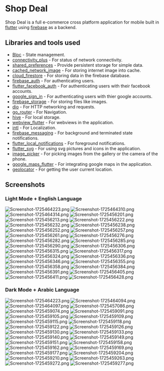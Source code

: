 # Shop Deal

Shop Deal is a full e-commerce cross platform application for mobile built in [flutter](https://flutter.dev/) using [firebase](https://firebase.google.com) as a backend.

## Libraries and tools used
- [Bloc](https://pub.dev/packages/bloc) - State management.
- [connectivity_plus](https://pub.dev/packages/connectivity_plus) - For status of network connectivity.
- [shared_preferences](https://pub.dev/packages/shared_preferences) - Provide persistent storage for simple data.
- [cached_network_image](https://pub.dev/packages/cached_network_image) - For storing internet image into cache.
- [cloud_firestore](https://pub.dev/packages/cloud_firestore) - For storing data in the firebase database.
- [firebase_auth](https://pub.dev/packages/firebase_auth) - For authenticating users.
- [flutter_facebook_auth](https://pub.dev/packages/flutter_facebook_auth) - For authenticating users with their facebook accounts.
- [google_sign_in](https://pub.dev/packages/google_sign_in) - For authenticating users with thier google accounts.
- [firebase_storage](https://pub.dev/packages/firebase_storage) - For storing files like images.
- [dio](https://pub.dev/packages/dio) - For HTTP networking and requests.
- [go_router](https://pub.dev/packages/go_router) - For Navigation.
- [hive](https://pub.dev/packages/hive) - For local storage.
- [webview_flutter](https://pub.dev/packages/webview_flutter) - For webviews in the application.
- [intl](https://pub.dev/packages/intl) - For Localization.
- [firebase_messaging](https://pub.dev/packages/firebase_messaging) - For background and terminated state notifications.
- [flutter_local_notifications](https://pub.dev/packages/flutter_local_notifications) - For foreground notifications.
- [flutter_svg](https://pub.dev/packages/flutter_svg) - For using svg pictures and icons in the application.
- [image_picker](https://pub.dev/packages/image_picker) - For picking images from the gallery or the camera of the phone.
- [google_maps_flutter](https://pub.dev/packages/google_maps_flutter) - For integrating google maps in the application.
- [geolocator](https://pub.dev/packages/geolocator) - For getting the user current location.


## Screenshots
### Light Mode + English Language
![Screenshot-1725464223.png](https://i.postimg.cc/nLxqMFr1/Screenshot-1725464223.png)
![Screenshot-1725464310.png](https://i.postimg.cc/4yY9jn2X/Screenshot-1725464310.png)
![Screenshot-1725464314.png](https://i.postimg.cc/L5G1SRGL/Screenshot-1725464314.png)
![Screenshot-1725456201.png](https://i.postimg.cc/VNGbKYGm/Screenshot-1725456201.png)
![Screenshot-1725456213.png](https://i.postimg.cc/9030kzG5/Screenshot-1725456213.png)
![Screenshot-1725456222.png](https://i.postimg.cc/HxF8C61N/Screenshot-1725456222.png)
![Screenshot-1725456232.png](https://i.postimg.cc/W3dqKQCr/Screenshot-1725456232.png)
![Screenshot-1725456238.png](https://i.postimg.cc/JzRDmySR/Screenshot-1725456238.png)
![Screenshot-1725456252.png](https://i.postimg.cc/1X6nRD93/Screenshot-1725456252.png)
![Screenshot-1725456257.png](https://i.postimg.cc/4NkHL257/Screenshot-1725456257.png)
![Screenshot-1725456261.png](https://i.postimg.cc/MZjjYJyJ/Screenshot-1725456261.png)
![Screenshot-1725456276.png](https://i.postimg.cc/5t0XYhxG/Screenshot-1725456276.png)
![Screenshot-1725456282.png](https://i.postimg.cc/Lsbnzx5s/Screenshot-1725456282.png)
![Screenshot-1725456285.png](https://i.postimg.cc/q7SvtgDh/Screenshot-1725456285.png)
![Screenshot-1725456290.png](https://i.postimg.cc/76JbXSJn/Screenshot-1725456290.png)
![Screenshot-1725456306.png](https://i.postimg.cc/WzMzcjnD/Screenshot-1725456306.png)
![Screenshot-1725456315.png](https://i.postimg.cc/6p63gkG3/Screenshot-1725456315.png)
![Screenshot-1725456317.png](https://i.postimg.cc/s2v2D5mC/Screenshot-1725456317.png)
![Screenshot-1725456324.png](https://i.postimg.cc/Z5fRSwrL/Screenshot-1725456324.png)
![Screenshot-1725456336.png](https://i.postimg.cc/26W8nmgH/Screenshot-1725456336.png)
![Screenshot-1725456346.png](https://i.postimg.cc/h49tjDLv/Screenshot-1725456346.png)
![Screenshot-1725456355.png](https://i.postimg.cc/GhK3FXS1/Screenshot-1725456355.png)
![Screenshot-1725456358.png](https://i.postimg.cc/prYW1CWz/Screenshot-1725456358.png)
![Screenshot-1725456384.png](https://i.postimg.cc/W4F2PTp2/Screenshot-1725456384.png)
![Screenshot-1725456391.png](https://i.postimg.cc/xdw9fhqL/Screenshot-1725456391.png)
![Screenshot-1725456405.png](https://i.postimg.cc/J0mmJXNn/Screenshot-1725456405.png)
![Screenshot-1725456411.png](https://i.postimg.cc/zvjNkf7k/Screenshot-1725456411.png)
![Screenshot-1725456428.png](https://i.postimg.cc/dQmJFWFT/Screenshot-1725456428.png)

### Dark Mode + Arabic Language
![Screenshot-1725464223.png](https://i.postimg.cc/nLxqMFr1/Screenshot-1725464223.png)
![Screenshot-1725464094.png](https://i.postimg.cc/L5QVZrw8/Screenshot-1725464094.png)
![Screenshot-1725464097.png](https://i.postimg.cc/44WPM9yR/Screenshot-1725464097.png)
![Screenshot-1725457086.png](https://i.postimg.cc/tCzP1Q0d/Screenshot-1725457086.png)
![Screenshot-1725459074.png](https://i.postimg.cc/BvR1WJD3/Screenshot-1725459074.png)
![Screenshot-1725459091.png](https://i.postimg.cc/BbB81DzZ/Screenshot-1725459091.png)
![Screenshot-1725459105.png](https://i.postimg.cc/7Zs2V3Zf/Screenshot-1725459105.png)
![Screenshot-1725459109.png](https://i.postimg.cc/DZs4nRdX/Screenshot-1725459109.png)
![Screenshot-1725459115.png](https://i.postimg.cc/5tXFkXXp/Screenshot-1725459115.png)
![Screenshot-1725459118.png](https://i.postimg.cc/mkszDV86/Screenshot-1725459118.png)
![Screenshot-1725459122.png](https://i.postimg.cc/HsT81ZJr/Screenshot-1725459122.png)
![Screenshot-1725459126.png](https://i.postimg.cc/pLT9pmJx/Screenshot-1725459126.png)
![Screenshot-1725459130.png](https://i.postimg.cc/Vvg6NwSd/Screenshot-1725459130.png)
![Screenshot-1725459133.png](https://i.postimg.cc/RVG6S7fX/Screenshot-1725459133.png)
![Screenshot-1725459140.png](https://i.postimg.cc/CxQRDwc8/Screenshot-1725459140.png)
![Screenshot-1725459149.png](https://i.postimg.cc/9MG0vZCP/Screenshot-1725459149.png)
![Screenshot-1725459151.png](https://i.postimg.cc/j2t2K2Sp/Screenshot-1725459151.png)
![Screenshot-1725459158.png](https://i.postimg.cc/HxGjZBDs/Screenshot-1725459158.png)
![Screenshot-1725459162.png](https://i.postimg.cc/wxQ32XWg/Screenshot-1725459162.png)
![Screenshot-1725459169.png](https://i.postimg.cc/bN6rczc5/Screenshot-1725459169.png)
![Screenshot-1725459177.png](https://i.postimg.cc/J4702sgJ/Screenshot-1725459177.png)
![Screenshot-1725459204.png](https://i.postimg.cc/25WSZhbp/Screenshot-1725459204.png)
![Screenshot-1725459210.png](https://i.postimg.cc/fLhTjymV/Screenshot-1725459210.png)
![Screenshot-1725459263.png](https://i.postimg.cc/Wb4p7QFw/Screenshot-1725459263.png)
![Screenshot-1725459272.png](https://i.postimg.cc/4NFf2Bpk/Screenshot-1725459272.png)
![Screenshot-1725459277.png](https://i.postimg.cc/jSpst28M/Screenshot-1725459277.png)
